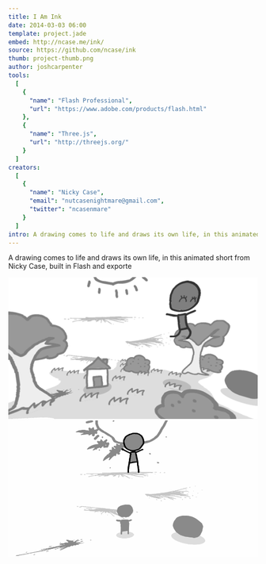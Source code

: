 ```yaml
---
title: I Am Ink
date: 2014-03-03 06:00
template: project.jade
embed: http://ncase.me/ink/
source: https://github.com/ncase/ink
thumb: project-thumb.png
author: joshcarpenter
tools:
  [
    {
      "name": "Flash Professional",
      "url": "https://www.adobe.com/products/flash.html"
    },
    {
      "name": "Three.js",
      "url": "http://threejs.org/"
    }
  ]
creators:
  [
    {
      "name": "Nicky Case",
      "email": "nutcasenightmare@gmail.com",
      "twitter": "ncasenmare"
    }
  ]
intro: A drawing comes to life and draws its own life, in this animated short from Nicky Case
---
```


<p class="intro h2">A drawing comes to life and draws its own life, in this animated short from Nicky Case, built in Flash and exporte</p>

![Screenshot of I Am Ink project](iamink-1.jpg)
![Screenshot of I Am Ink project](iamink-screencap-1.gif)
